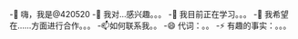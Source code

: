  -👋 嗨，我是@420520
 -👀 我对…感兴趣。。。
 -🌱 我目前正在学习。。。
 -💞️ 我希望在……方面进行合作。。。
 -📫如何联系我。。
 -😄 代词：。。
 -⚡ 有趣的事实：。。。

<!---
420520/420520是一个✨ 特殊的✨ 因为它的`README.md`（此文件）出现在GitHub配置文件中。
您可以单击预览链接查看更改。
 ---&#62;
